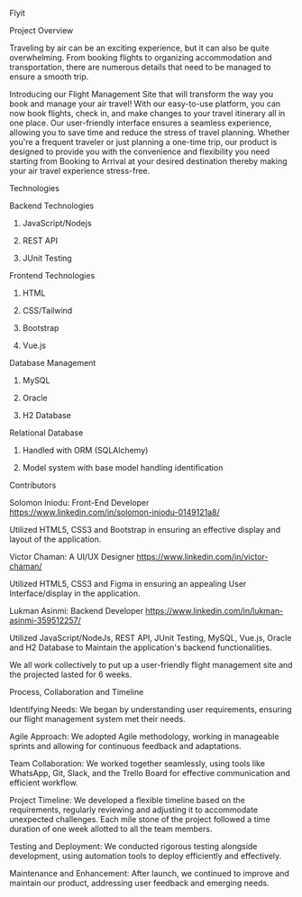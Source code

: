 Flyit

Project Overview

Traveling by air can be an exciting experience, but it can also be quite overwhelming. From booking flights to organizing accommodation and transportation, there are numerous details that need to be managed to ensure a smooth trip.

Introducing our Flight Management Site that will transform the way you book and manage your air travel! With our easy-to-use platform, you can now book flights, check in, and make changes to your travel itinerary all in one place. Our user-friendly interface ensures a seamless experience, allowing you to save time and reduce the stress of travel planning. Whether you're a frequent traveler or just planning a one-time trip, our product is designed to provide you with the convenience and flexibility you need starting from Booking to Arrival at your desired destination thereby making your air travel experience stress-free.

Technologies

Backend Technologies

1.	JavaScript/Nodejs

2.	REST API

3.	JUnit Testing

Frontend Technologies

1.	HTML

2.	CSS/Tailwind

3.	Bootstrap

4.	Vue.js

Database Management

1.	MySQL

2.	Oracle

3.	H2 Database

Relational Database

1.	Handled with ORM (SQLAlchemy)

2.	Model system with base model handling identification

Contributors

Solomon Iniodu: Front-End Developer https://www.linkedin.com/in/solomon-iniodu-0149121a8/

Utilized HTML5, CSS3 and Bootstrap in ensuring an effective display and layout of the application.

Victor Chaman: A UI/UX Designer https://www.linkedin.com/in/victor-chaman/

Utilized HTML5, CSS3 and Figma in ensuring an appealing User Interface/display in the application.

Lukman Asinmi: Backend Developer https://www.linkedin.com/in/lukman-asinmi-359512257/

Utilized JavaScript/NodeJs, REST API, JUnit Testing, MySQL, Vue.js, Oracle and H2 Database to Maintain the application's backend functionalities.

We all work collectively to put up a user-friendly flight management site and the projected lasted for 6 weeks.

Process, Collaboration and Timeline

Identifying Needs: We began by understanding user requirements, ensuring our flight management system met their needs.

Agile Approach: We adopted Agile methodology, working in manageable sprints and allowing for continuous feedback and adaptations.

Team Collaboration: We worked together seamlessly, using tools like WhatsApp, Git, Slack, and the Trello Board for effective communication and efficient workflow.

Project Timeline: We developed a flexible timeline based on the requirements, regularly reviewing and adjusting it to accommodate unexpected challenges. Each mile stone of the project followed a time duration of one week allotted to all the team members.

Testing and Deployment: We conducted rigorous testing alongside development, using automation tools to deploy efficiently and effectively.

Maintenance and Enhancement: After launch, we continued to improve and maintain our product, addressing user feedback and emerging needs.

